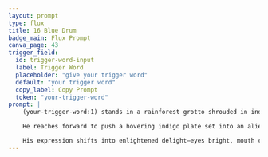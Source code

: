 ```yaml
---
layout: prompt
type: flux
title: 16 Blue Drum
badge_main: Flux Prompt
canva_page: 43
trigger_field:
  id: trigger-word-input
  label: Trigger Word
  placeholder: "give your trigger word"
  default: "your trigger word"
  copy_label: Copy Prompt
  token: "your-trigger-word"
prompt: |
    (your-trigger-word:1) stands in a rainforest grotto shrouded in indigo mist, fitted dark blue T-shirt catching stray droplets as alien bioluminescence glows overhead.

    He reaches forward to push a hovering indigo plate set into an alien podium grown from roots and stone. The moment his palm meets the plate, concentric magenta sequences flare outward, bathing his face in rhythmic light while nearby vines shiver with pulsing energy.

    His expression shifts into enlightened delight—eyes bright, mouth curved in knowing amazement—as data waves ripple through the grotto, echoing across moss, water, and suspended particles in hyperreal cinematic detail.
---
```

